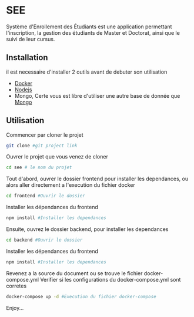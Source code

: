 # SEE 
Système d'Enrollement des Étudiants est une application permettant l'inscription, la gestion des étudiants de Master et Doctorat, ainsi que le suivi de leur cursus.

## Installation
il est necessaire d'installer 2 outils avant de debuter son utilisation
 - [Docker](https://www.docker.com/)
 - [Nodejs](https://nodejs.org/en/)
 - Mongo,
Certe vous est libre d'utiliser une autre base de donnée que [Mongo](https://www.mongodb.com/)
 ## Utilisation
Commencer par cloner le projet
```bash
git clone #git project link
```
Ouvrer le projet que vous venez de cloner

```bash
cd see # le nom du projet
```
Tout d'abord, ouvrer le dossier frontend pour installer les dependances, ou alors aller directement a l'execution du fichier docker

```bash
cd frontend #Ouvrir le dossier
```
Installer les dépendances du frontend

```bash
npm install #Installer les dependances
```
Ensuite, ouvrez le dossier backend, pour installer les dependances

```bash
cd backend #Ouvrir le dossier
```
Installer les dépendances du frontend

```bash
npm install #Installer les dependances
```
Revenez a la source du document ou se trouve le fichier docker-compose.yml
Verifier si les configurations du docker-compose.yml sont corretes

```bash
docker-compose up -d #Execution du fichier docker-compose
```

Enjoy...